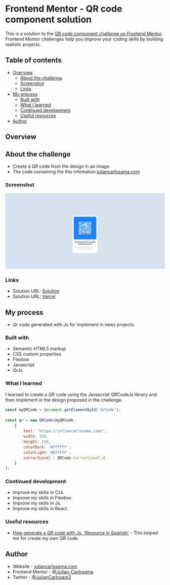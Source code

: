 # Frontend Mentor - QR code component solution

This is a solution to the [QR code component challenge on Frontend Mentor](https://www.frontendmentor.io/challenges/qr-code-component-iux_sIO_H). Frontend Mentor challenges help you improve your coding skills by building realistic projects. 

## Table of contents

- [Overview](#overview)
  - [About the challenge](#about-the-challenge)
  - [Screenshot](#screenshot)
  - [Links](#links)
- [My process](#my-process)
  - [Built with](#built-with)
  - [What I learned](#what-i-learned)
  - [Continued development](#continued-development)
  - [Useful resources](#useful-resources)
- [Author](#author)



## Overview
## About the challenge

- Create a QR code from the design in an image.
- The code containing the this infomation [juliancarlosama.com](https://juliancarlosama.com)

### Screenshot

![](./screenshot.png)

### Links

- Solution URL: [Solution](https://www.frontendmentor.io/solutions/creating-that-qr-code-with-javascript-IO21LoTc5T)
- Solution URL: [Vercel](https://challenges-front-end-mentor.vercel.app/) 

## My process

- Qr code generated with Js for implement in news projects.

### Built with

- Semantic HTML5 markup
- CSS custom properties
- Flexbox
- Javascript
- QrJs


### What I learned

I learned to create a QR code using the Javascript QRCodeJs library and then implement in the design proposed in the challenge.

```js
const myQRCode = document.getElementById('QrCode');

const qr = new QRCode(myQRCode, 
    {
        text: 'https://juliancarlosama.com/',
        width: 150,
        height: 150,
        colorDark: '#ffffff',
        colorLight:'#077FFF',
        correctLevel : QRCode.CorrectLevel.H
    }
);
```

### Continued development

- Improve my skills in Css.
- Improve my skills in Flexbox.
- Improve my skills in Js.
- Improve my skills in React.


### Useful resources

- [How generate a QR code with Js, 'Resource in Spanish'](https://denisseestrada.com/como-generar-un-codigo-qr-con-javascript/) - This helped me for create my own QR code.


## Author

- Website - [juliancarlosama.com](https://juliancarlosama.com)
- Frontend Mentor - [@Julian-Carlosama](https://www.frontendmentor.io/profile/Julian-Carlosama)
- Twitter - [@JulianCarlosam3](https://www.twitter.com/JulianCarlosam3)

